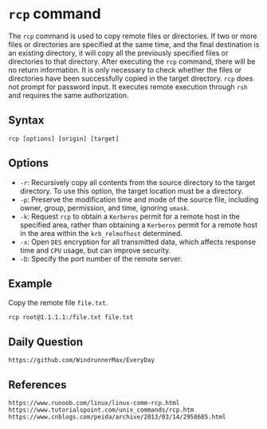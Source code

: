 # `rcp` command

The `rcp` command is used to copy remote files or directories. If two or more files or directories are specified at the same time, and the final destination is an existing directory, it will copy all the previously specified files or directories to that directory. After executing the `rcp` command, there will be no return information. It is only necessary to check whether the files or directories have been successfully copied in the target directory. `rcp` does not prompt for password input. It executes remote execution through `rsh` and requires the same authorization.

## Syntax

```shell
rcp [options] [origin] [target]
```

## Options
* `-r`: Recursively copy all contents from the source directory to the target directory. To use this option, the target location must be a directory.
* `-p`: Preserve the modification time and mode of the source file, including owner, group, permission, and time, ignoring `umask`.
* `-k`: Request `rcp` to obtain a `Kerberos` permit for a remote host in the specified area, rather than obtaining a `Kerberos` permit for a remote host in the area within the `krb_relmofhost` determined.
* `-x`: Open `DES` encryption for all transmitted data, which affects response time and `CPU` usage, but can improve security.
* `-D`: Specify the port number of the remote server.

## Example
Copy the remote file `file.txt`.

```shell
rcp root@1.1.1.1:/file.txt file.txt
```

## Daily Question

```
https://github.com/WindrunnerMax/EveryDay
```

## References

```
https://www.runoob.com/linux/linux-comm-rcp.html
https://www.tutorialspoint.com/unix_commands/rcp.htm
https://www.cnblogs.com/peida/archive/2013/03/14/2958685.html
```